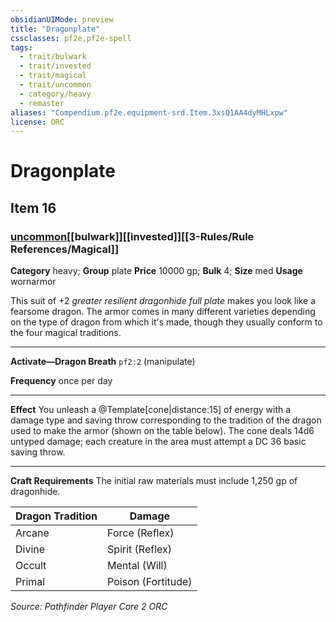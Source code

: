 ```yaml
---
obsidianUIMode: preview
title: "Dragonplate"
cssclasses: pf2e,pf2e-spell
tags:
  - trait/bulwark
  - trait/invested
  - trait/magical
  - trait/uncommon
  - category/heavy
  - remaster
aliases: "Compendium.pf2e.equipment-srd.Item.3xsQ1AA4dyMHLxpw"
license: ORC
---
```

# Dragonplate
## Item 16
### [uncommon](uncommon.md "Uncommon Rarity Trait")[[bulwark]][[invested]][[3-Rules/Rule References/Magical]]

**Category** heavy; **Group** plate
**Price** 10000 gp; 
**Bulk** 4; **Size** med
**Usage** wornarmor

This suit of +2 _greater resilient dragonhide full plate_ makes you look like a fearsome dragon. The armor comes in many different varieties depending on the type of dragon from which it's made, though they usually conform to the four magical traditions.

* * *

**Activate—Dragon Breath** `pf2:2` (manipulate)

**Frequency** once per day

* * *

**Effect** You unleash a @Template\[cone|distance:15\] of energy with a damage type and saving throw corresponding to the tradition of the dragon used to make the armor (shown on the table below). The cone deals 14d6 untyped damage; each creature in the area must attempt a DC 36 basic saving throw.

* * *

**Craft Requirements** The initial raw materials must include 1,250 gp of dragonhide.

  

| Dragon Tradition | Damage |
| --- | --- |
| Arcane | Force (Reflex) |
| Divine | Spirit (Reflex) |
| Occult | Mental (Will) |
| Primal | Poison (Fortitude) |

*Source: Pathfinder Player Core 2*
*ORC*